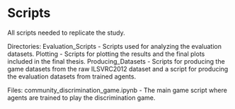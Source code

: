 # Scripts

All scripts needed to replicate the study.

Directories:
Evaluation_Scripts - Scripts used for analyzing the evaluation datasets.
Plotting - Scripts for plotting the results and the final plots included in the final thesis.
Producing_Datasets - Scripts for producing the game datasets from the raw ILSVRC2012 dataset and a script for producing the evaluation datasets from trained agents.

Files:
community_discrimination_game.ipynb - The main game script where agents are trained to play the discrimination game.
